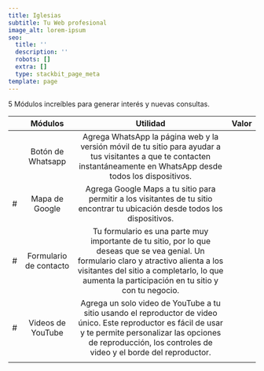 ```yaml
---
title: Iglesias
subtitle: Tu Web profesional
image_alt: lorem-ipsum
seo:
  title: ''
  description: ''
  robots: []
  extra: []
  type: stackbit_page_meta
template: page
---
```

5 Módulos increíbles para generar interés y nuevas consultas.

|     |         Módulos        |                                                                                                                   Utilidad                                                                                                                  | Valor |
|-----|:----------------------:|:-------------------------------------------------------------------------------------------------------------------------------------------------------------------------------------------------------------------------------------------:|:-----:|
|    |    Botón de Whatsapp   | Agrega WhatsApp la página web y la versión móvil de tu sitio para ayudar a tus visitantes a que te contacten instantáneamente en WhatsApp desde todos los dispositivos.                                                                     |   |
| #   |     Mapa de Google     | Agrega Google Maps a tu sitio para permitir a los visitantes de tu sitio encontrar tu ubicación desde todos los dispositivos.                                                                                                               |  |
| #   | Formulario de contacto | Tu formulario es una parte muy importante de tu sitio, por lo que deseas que se vea genial. Un formulario claro y atractivo alienta a los visitantes del sitio a completarlo, lo que aumenta la participación en tu sitio y con tu negocio. |       |
| #   |    Videos de YouTube   | Agrega un solo video de YouTube a tu sitio usando el reproductor de video único. Este reproductor  es fácil de usar y te permite personalizar las opciones de reproducción, los controles de video y el borde del reproductor.              |       |
|     |                        |                                                                                                                                                                                                                                             |       |
